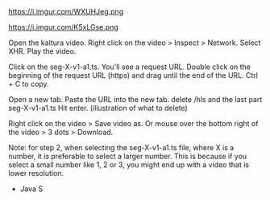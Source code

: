 https://i.imgur.com/WXUHJeg.png

https://i.imgur.com/K5xLGse.png

Open the kaltura video. Right click on the video > Inspect > Network. Select XHR. Play the video.

Click on the seg-X-v1-a1.ts. You'll see a request URL. Double click on the beginning of the request URL (https) and drag until the end of the URL. Ctrl + C to copy.

Open a new tab. Paste the URL into the new tab. delete /hls and the last part seg-X-v1-a1.ts Hit enter. (illustration of what to delete)

Right click on the video > Save video as. Or mouse over the bottom right of the video > 3 dots > Download.

Note: for step 2, when selecting the seg-X-v1-a1.ts file, where X is a number, it is preferable to select a larger number. This is because if you select a small number like 1, 2 or 3, you might end up with a video that is lower resolution.

- Java S
